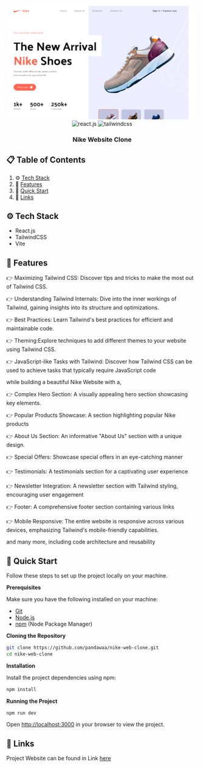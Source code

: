 <div align="center">
  <br />
    <a href="https://nike-web-clone-one.vercel.app/" target="_blank">
      <img src="https://github.com/pandawaa/nike-web-clone/blob/main/src/assets/images/nike-web-clone-home-page.png">
    </a>
  <br />

  <div>
    <img src="https://img.shields.io/badge/-React_JS-black?style=for-the-badge&logoColor=white&logo=react&color=61DAFB" alt="react.js" />
    <img src="https://img.shields.io/badge/-Tailwind_CSS-black?style=for-the-badge&logoColor=white&logo=tailwindcss&color=06B6D4" alt="tailwindcss" />
  </div>

  <h3 align="center">Nike Website Clone</h3>

</div>

## 📋 <a name="table">Table of Contents</a>

1. ⚙️ [Tech Stack](#tech-stack)
2. 🔋 [Features](#features)
3. 🤸 [Quick Start](#quick-start)
4. 🔗 [Links](#links)

## <a name="tech-stack">⚙️ Tech Stack</a>

- React.js
- TailwindCSS
- Vite

## <a name="features">🔋 Features</a>

👉 Maximizing Tailwind CSS: Discover tips and tricks to make the most out of Tailwind CSS.

👉 Understanding Tailwind Internals: Dive into the inner workings of Tailwind, gaining insights into its structure and optimizations.

👉 Best Practices: Learn Tailwind's best practices for efficient and maintainable code.

👉 Theming:Explore techniques to add different themes to your website using Tailwind CSS.

👉 JavaScript-like Tasks with Tailwind: Discover how Tailwind CSS can be used to achieve tasks that typically require JavaScript code

while building a beautiful Nike Website with a,

👉 Complex Hero Section: A visually appealing hero section showcasing key elements.

👉 Popular Products Showcase: A section highlighting popular Nike products

👉 About Us Section: An informative "About Us" section with a unique design.

👉 Special Offers: Showcase special offers in an eye-catching manner

👉 Testimonials: A testimonials section for a captivating user experience

👉 Newsletter Integration: A newsletter section with Tailwind styling, encouraging user engagement

👉 Footer: A comprehensive footer section containing various links

👉 Mobile Responsive: The entire website is responsive across various devices, emphasizing Tailwind's mobile-friendly capabilities.

and many more, including code architecture and reusability

## <a name="quick-start">🤸 Quick Start</a>

Follow these steps to set up the project locally on your machine.

**Prerequisites**

Make sure you have the following installed on your machine:

- [Git](https://git-scm.com/)
- [Node.js](https://nodejs.org/en)
- [npm](https://www.npmjs.com/) (Node Package Manager)

**Cloning the Repository**

```bash
git clone https://github.com/pandawaa/nike-web-clone.git
cd nike-web-clone
```

**Installation**

Install the project dependencies using npm:

```bash
npm install
```

**Running the Project**

```bash
npm run dev
```

Open [http://localhost:3000](http://localhost:3000) in your browser to view the project.

## <a name="links">🔗 Links</a>

Project Website can be found in Link [here](https://nike-web-clone-one.vercel.app/)

